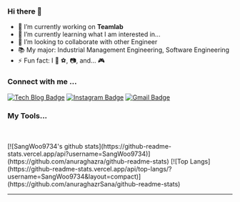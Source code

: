 ### Hi there 👋

- 🔭 I’m currently working on <strong>Teamlab</strong>
- 🌱 I’m currently learning what I am interested in...
- 👯 I’m looking to collaborate with other Engineer
- 📚 My major: Industrial Management Engineering, Software Engineering
- ⚡ Fun fact: I 💜 ⚽, 📷, and... 🎮

### Connect with me ...
[![Tech Blog Badge](http://img.shields.io/badge/-Blog-black?style=flat-square&logo=Blogger&logoColor=white&link=https://u-pic-code.tistory.com/)](https://u-pic-code.tistory.com/) [![Instagram Badge](https://img.shields.io/badge/-Intagram-hotpink?style=flat-square&logo=instagram&logoColor=white&link=https://www.instagram.com/woo_llalla/?hl=ko)](https://www.instagram.com/woo_llalla/?hl=ko) [![Gmail Badge](https://img.shields.io/badge/Gmail-d14836?style=flat-square&logo=Gmail&logoColor=white&link=mailto:qkrtkddn8430@gmail.com)](mailto:qkrtkddn8430@gmail.com)

### My Tools...

</br>
</br>
[![SangWoo9734's github stats](https://github-readme-stats.vercel.app/api?username=SangWoo9734)](https://github.com/anuraghazra/github-readme-stats)
[![Top Langs](https://github-readme-stats.vercel.app/api/top-langs/?username=SangWoo9734&layout=compact)](https://github.com/anuraghazrSana/github-readme-stats)
<hr>
<!-- YOUTUBE:START -->

<!-- YOUTUBE:START -->
